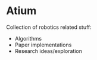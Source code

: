 # Atium

Collection of robotics related stuff:

* Algorithms
* Paper implementations
* Research ideas/exploration
